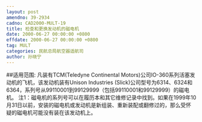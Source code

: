 ```yaml
---
layout: post
amendno: 39-2934
cadno: CAD2000-MULT-19
title: 检查和更换发动机的磁电机
date: 2000-06-27 00:00:00 +0800
effdate: 2000-06-27 00:00:00 +0800
tag: MULT
categories: 民航总局航空器适航司
author: 孙晓宁
---
```


##适用范围:
凡装有TCM(Teledyne Continental Motors)公司IO-360系列活塞发动机的飞机，该发动机装有Unison Industries (Slick)公司型号为6314、6324和6364，系列号从99110001到99129999（包括99110001和99129999）的磁电机。 注1：磁电机的系列号可以在履历本和其它维修记录中找到。如果在1999年10月31日以前，安装的磁电机或发动机是新组装、重新装配或翻修过的，那么受怀疑的磁电机可能没有装在该发动机上。

